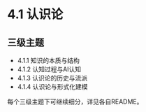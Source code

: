 # 4.1 认识论

## 三级主题

- 4.1.1 知识的本质与结构
- 4.1.2 认知过程与AI认知
- 4.1.3 认识论的历史与流派
- 4.1.4 认识论与形式化建模

每个三级主题下可继续细分，详见各自README。
